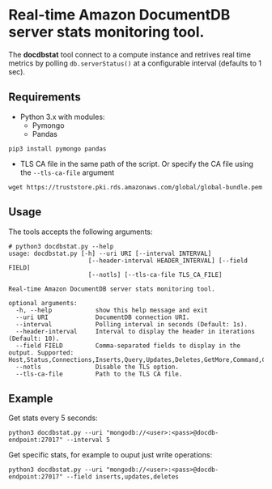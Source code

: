 # Real-time Amazon DocumentDB server stats monitoring tool. 

The **docdbstat** tool connect to a compute instance and retrives real time metrics by polling `db.serverStatus()` at a configurable interval (defaults to 1 sec).


## Requirements

- Python 3.x with modules:
  - Pymongo
  - Pandas
```
pip3 install pymongo pandas
```
- TLS CA file in the same path of the script.
Or specify the CA file using the `--tls-ca-file` argument
```
wget https://truststore.pki.rds.amazonaws.com/global/global-bundle.pem
```

## Usage
The tools accepts the following arguments:

```
# python3 docdbstat.py --help
usage: docdbstat.py [-h] --uri URI [--interval INTERVAL]
                      [--header-interval HEADER_INTERVAL] [--field FIELD]
                      [--notls] [--tls-ca-file TLS_CA_FILE]

Real-time Amazon DocumentDB server stats monitoring tool.

optional arguments:
  -h, --help            show this help message and exit
  --uri URI             DocumentDB connection URI.
  --interval            Polling interval in seconds (Default: 1s).
  --header-interval     Interval to display the header in iterations (Default: 10).
  --field FIELD         Comma-separated fields to display in the output. Supported: Host,Status,Connections,Inserts,Query,Updates,Deletes,GetMore,Command,CursorsTotal,CursorsNoTimeout,Transactions,Timestamp
  --notls               Disable the TLS option.
  --tls-ca-file         Path to the TLS CA file.
```

## Example

Get stats every 5 seconds:

```
python3 docdbstat.py --uri "mongodb://<user>:<pass>@docdb-endpoint:27017" --interval 5
```

Get specific stats, for example to ouput just write operations:

```
python3 docdbstat.py --uri "mongodb://<user>:<pass>@docdb-endpoint:27017" --field inserts,updates,deletes
```
